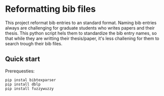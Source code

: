 # Reformatting bib files

This project reformat bib entries to an standard format.
Naming bib entries always are challenging for graduate students who writes papers and their thesis. This python script hels them to standardize the bib entry names, so that while they are writting their thesis/paper, it's less challening for them to search trough their bib files.


## Quick start

Prerequesties:

```shell
pip instal bibtexparser
pip install dblp
pip install fuzzywuzzy
```
